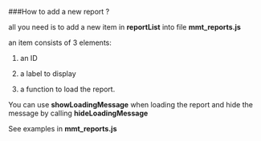 ###How to add a new report ?

all you need is to add a new item in **reportList** into file  **mmt_reports.js**

an item consists of 3 elements:

1. an ID

2. a label to display

2. a function to load the report.

You can use **showLoadingMessage** when loading the report and hide the message by calling **hideLoadingMessage**

See examples in **mmt_reports.js**

